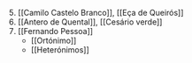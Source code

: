 
5. [[Camilo Castelo Branco]], [[Eça de Queirós]]
6. [[Antero de Quental]], [[Cesário verde]]
7. [[Fernando Pessoa]]
	- [[Ortónimo]]
	- [[Heterónimos]]
